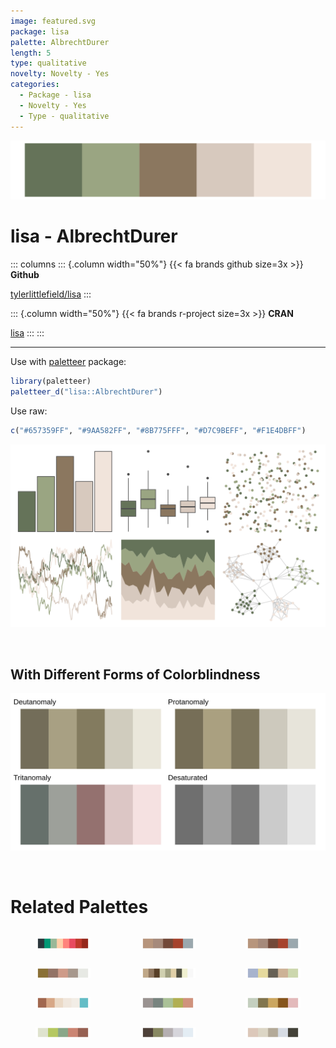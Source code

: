 ```yaml
---
image: featured.svg
package: lisa
palette: AlbrechtDurer
length: 5
type: qualitative
novelty: Novelty - Yes
categories:
  - Package - lisa
  - Novelty - Yes
  - Type - qualitative
---
```


![](featured.svg)

# lisa - AlbrechtDurer 

::: columns
::: {.column width="50%"}
{{< fa brands github size=3x >}}
**Github**

[tylerlittlefield/lisa](https://github.com/tylerlittlefield/lisa)
:::

::: {.column width="50%"}
{{< fa brands r-project size=3x >}}
**CRAN**

[lisa](https://CRAN.R-project.org/package=lisa)
:::
:::

<hr> 

Use with [paletteer](https://emilhvitfeldt.github.io/paletteer/) package:

```r
library(paletteer)
paletteer_d("lisa::AlbrechtDurer")
```

Use raw:

```r
c("#657359FF", "#9AA582FF", "#8B775FFF", "#D7C9BEFF", "#F1E4DBFF")
``` 

![](examples.png) 

  <br>
  
  ## With Different Forms of Colorblindness
  
  ![](colorblind.svg) 

<br>

# Related Palettes

<div class="list" style="display: grid; grid-template-columns: auto auto auto;"> <figure class="figure">
<a href="../../awtools/a_palette/"> <img src="../../awtools/a_palette/featured.svg" style="width: 100%;" class="figure-img"></a>
</figure> <figure class="figure">
<a href="../../ButterflyColors/hamadryas_feronia/"> <img src="../../ButterflyColors/hamadryas_feronia/featured.svg" style="width: 100%;" class="figure-img"></a>
</figure> <figure class="figure">
<a href="../../ButterflyColors/hamadryas_feronia/"> <img src="../../ButterflyColors/hamadryas_feronia/featured.svg" style="width: 100%;" class="figure-img"></a>
</figure> <figure class="figure">
<a href="../../fishualize/Anchoviella_lepidentostole/"> <img src="../../fishualize/Anchoviella_lepidentostole/featured.svg" style="width: 100%;" class="figure-img"></a>
</figure> <figure class="figure">
<a href="../../palettetown/pinsir/"> <img src="../../palettetown/pinsir/featured.svg" style="width: 100%;" class="figure-img"></a>
</figure> <figure class="figure">
<a href="../../lisa/PaulKlee/"> <img src="../../lisa/PaulKlee/featured.svg" style="width: 100%;" class="figure-img"></a>
</figure> <figure class="figure">
<a href="../../beyonce/X52/"> <img src="../../beyonce/X52/featured.svg" style="width: 100%;" class="figure-img"></a>
</figure> <figure class="figure">
<a href="../../fishualize/Oncorhynchus_tshawytscha/"> <img src="../../fishualize/Oncorhynchus_tshawytscha/featured.svg" style="width: 100%;" class="figure-img"></a>
</figure> <figure class="figure">
<a href="../../fishualize/Oncorhynchus_mykiss/"> <img src="../../fishualize/Oncorhynchus_mykiss/featured.svg" style="width: 100%;" class="figure-img"></a>
</figure> <figure class="figure">
<a href="../../calecopal/arbutus/"> <img src="../../calecopal/arbutus/featured.svg" style="width: 100%;" class="figure-img"></a>
</figure> <figure class="figure">
<a href="../../fishualize/Mugil_liza/"> <img src="../../fishualize/Mugil_liza/featured.svg" style="width: 100%;" class="figure-img"></a>
</figure> <figure class="figure">
<a href="../../calecopal/coastaldune1/"> <img src="../../calecopal/coastaldune1/featured.svg" style="width: 100%;" class="figure-img"></a>
</figure> 
</div>

